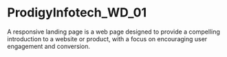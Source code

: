 # ProdigyInfotech_WD_01
A responsive landing page is a web page designed to provide a compelling introduction to a website or product, with a focus on encouraging user engagement and conversion. 
